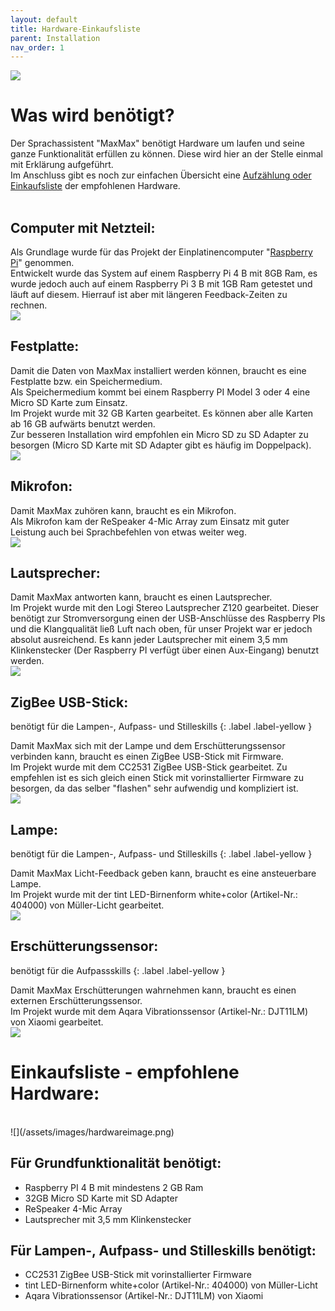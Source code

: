 ```yaml
---
layout: default
title: Hardware-Einkaufsliste
parent: Installation
nav_order: 1
---
```


![](/assets/images/hardwareonimage.png)
<br />

# Was wird benötigt?
Der Sprachassistent "MaxMax" benötigt Hardware um laufen und seine ganze Funktionalität erfüllen zu können. Diese wird hier an der Stelle einmal mit Erklärung aufgeführt. <br /> Im Anschluss gibt es noch zur einfachen Übersicht eine [Aufzählung oder Einkaufsliste](#einkaufsliste---empfohlene-hardware) der empfohlenen Hardware.
<br />
<br />

## Computer mit Netzteil:
Als Grundlage wurde für das Projekt der Einplatinencomputer "[Raspberry Pi](https://www.raspberrypi.org/)" genommen. <br />
Entwickelt wurde das System auf einem Raspberry Pi 4 B mit 8GB Ram, es wurde jedoch auch auf einem Raspberry Pi 3 B mit 1GB Ram getestet und läuft auf diesem. Hierrauf ist aber mit längeren Feedback-Zeiten zu rechnen.
<br />
![](/assets/images/piimage.png)
<br />

## Festplatte:
Damit die Daten von MaxMax installiert werden können, braucht es eine Festplatte bzw. ein Speichermedium. <br />
Als Speichermedium kommt bei einem Raspberry PI Model 3 oder 4 eine Micro SD Karte zum Einsatz.<br /> Im Projekt wurde mit 32 GB Karten gearbeitet. Es können aber alle Karten ab 16 GB aufwärts benutzt werden.<br /> Zur besseren Installation wird empfohlen ein Micro SD zu SD Adapter zu besorgen (Micro SD Karte mit SD Adapter gibt es häufig im Doppelpack). 
<br />
![](/assets/images/sdimage.png)
<br />

## Mikrofon:
Damit MaxMax zuhören kann, braucht es ein Mikrofon.<br />
Als Mikrofon kam der ReSpeaker 4-Mic Array zum Einsatz mit guter Leistung auch bei Sprachbefehlen von etwas weiter weg.
<br />
![](/assets/images/micimage.png)
<br />

## Lautsprecher:
Damit MaxMax antworten kann, braucht es einen Lautsprecher. <br />
Im Projekt wurde mit den Logi Stereo Lautsprecher Z120 gearbeitet. Dieser benötigt zur Stromversorgung einen der USB-Anschlüsse des Raspberry PIs und die Klangqualität ließ Luft nach oben, für unser Projekt war er jedoch absolut ausreichend.
Es kann jeder Lautsprecher mit einem 3,5 mm Klinkenstecker (Der Raspberry PI verfügt über einen Aux-Eingang) benutzt werden. 
<br />
![](/assets/images/auximage.png)
<br />

## ZigBee USB-Stick:
<div class="labels" markdown="1">
benötigt für die Lampen-, Aufpass- und Stilleskills
{: .label .label-yellow }
</div>

Damit MaxMax sich mit der Lampe und dem Erschütterungssensor verbinden kann, braucht es einen ZigBee USB-Stick mit Firmware.<br />
Im Projekt wurde mit dem CC2531 ZigBee USB-Stick gearbeitet. Zu empfehlen ist es sich gleich einen Stick mit vorinstallierter Firmware zu besorgen, da das selber "flashen" sehr aufwendig und kompliziert ist.
<br />
![](/assets/images/zigbeeimage.png)
<br />

## Lampe:
<div class="labels" markdown="1">
benötigt für die Lampen-, Aufpass- und Stilleskills
{: .label .label-yellow }
</div>

Damit MaxMax Licht-Feedback geben kann, braucht es eine ansteuerbare Lampe. <br />
Im Projekt wurde mit der tint LED-Birnenform white+color (Artikel-Nr.: 404000) von Müller-Licht gearbeitet. 
<br />
![](/assets/images/lampimage.png)
<br />

## Erschütterungssensor:

<div class="labels" markdown="1">
benötigt für die Aufpassskills
{: .label .label-yellow }
</div>

Damit MaxMax Erschütterungen wahrnehmen kann, braucht es einen externen Erschütterungssensor. <br />
Im Projekt wurde mit dem Aqara Vibrationssensor (Artikel-Nr.: DJT11LM) von Xiaomi gearbeitet. 
<br />
![](/assets/images/sensorimage.png)
<br />

# Einkaufsliste - empfohlene Hardware:
<br />
![](/assets/images/hardwareimage.png)
<br />

## Für Grundfunktionalität benötigt:
- Raspberry PI 4 B mit mindestens 2 GB Ram
- 32GB Micro SD Karte mit SD Adapter
- ReSpeaker 4-Mic Array
- Lautsprecher mit 3,5 mm Klinkenstecker

## Für Lampen-, Aufpass- und Stilleskills benötigt:
- CC2531 ZigBee USB-Stick mit vorinstallierter Firmware
- tint LED-Birnenform white+color (Artikel-Nr.: 404000) von Müller-Licht
- Aqara Vibrationssensor (Artikel-Nr.: DJT11LM) von Xiaomi